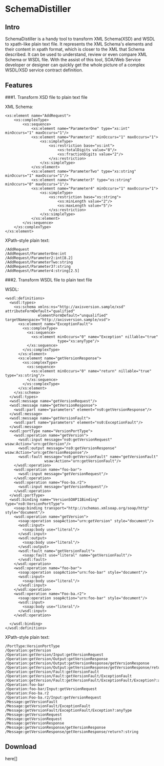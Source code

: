 SchemaDistiller
===========
Intro
-----------
SchemaDistiller is a handy tool to transform XML Schema(XSD) and WSDL to xpath-like plain text file. It represents the XML Schema's elements and their content in xpath format, which is closer to the XML that Schema described. It can be used to understand, review or even compare XML Schema or WSDL file. With the assist of this tool, SOA/Web Service developer or designer can quickly get the whole picture of a complex WSDL/XSD service contract definition. 

Features
-----------
###1. Transform XSD file to plain text file

XML Schema:

	<xs:element name="AddRequest">
		<xs:complexType>
			<xs:sequence>
				<xs:element name="ParameterOne" type="xs:int" minOccurs="1" maxOccurs="1"/>
				<xs:element name="Parameter2" minOccurs="1" maxOccurs="1">
					<xs:simpleType>
						<xs:restriction base="xs:int">
							<xs:totalDigits value="8"/>
							<xs:fractionDigits value="2"/>
						</xs:restriction>
					</xs:simpleType>
				</xs:element>
				<xs:element name="ParameterTwo" type="xs:string" minOccurs="1" maxOccurs="1"/>
				<xs:element name="Parameter3" type="xs:string" minOccurs="0" maxOccurs="1"/>
				<xs:element name="Parameter4" minOccurs="1" maxOccurs="1">
					<xs:simpleType>
						<xs:restriction base="xs:string">
							<xs:minLength value="2"/>
							<xs:maxLength value="5"/>
						</xs:restriction>
					</xs:simpleType>
				</xs:element>
			</xs:sequence>
		</xs:complexType>
	</xs:element>

XPath-style plain text:

	/AddRequest
	/AddRequest/ParameterOne:int
	/AddRequest/Parameter2:int[8.2]
	/AddRequest/ParameterTwo:string
	/AddRequest/Parameter3?:string
	/AddRequest/Parameter4:string[2.5]
	
	
###2. Transform WSDL file to plain text file

WSDL:

	<wsdl:definitions>
	  <wsdl:types>
		<xs:schema xmlns:ns="http://axisversion.sample/xsd" attributeFormDefault="qualified"
				   elementFormDefault="unqualified" targetNamespace="http://axisversion.sample/xsd">
		  <xs:element name="ExceptionFault">
			<xs:complexType>
			  <xs:sequence>
				<xs:element minOccurs="0" name="Exception" nillable="true"
							type="xs:anyType"/>
			  </xs:sequence>
			</xs:complexType>
		  </xs:element>
		  <xs:element name="getVersionResponse">
			<xs:complexType>
			  <xs:sequence>
				<xs:element minOccurs="0" name="return" nillable="true" type="xs:string"/>
			  </xs:sequence>
			</xs:complexType>
		  </xs:element>
		</xs:schema>
	  </wsdl:types>
	  <wsdl:message name="getVersionRequest"/>
	  <wsdl:message name="getVersionResponse">
		<wsdl:part name="parameters" element="ns0:getVersionResponse"/>
	  </wsdl:message>
	  <wsdl:message name="getVersionFault">
		<wsdl:part name="parameters" element="ns0:ExceptionFault"/>
	  </wsdl:message>
	  <wsdl:portType name="VersionPortType">
		<wsdl:operation name="getVersion">
		  <wsdl:input message="ns0:getVersionRequest" wsaw:Action="urn:getVersion"/>
		  <wsdl:output message="ns0:getVersionResponse" wsaw:Action="urn:getVersionResponse"/>
		  <wsdl:fault message="ns0:getVersionFault" name="getVersionFault"
					  wsaw:Action="urn:getVersionFault"/>
		</wsdl:operation>
		<wsdl:operation name="foo-bar">
		  <wsdl:input message="getVersionRequest"/>
		</wsdl:operation>
		<wsdl:operation name="Foo-ba.r2">
		  <wsdl:input message="getVersionRequest"/>
		</wsdl:operation>
	  </wsdl:portType>
	  <wsdl:binding name="VersionSOAP11Binding" type="ns0:VersionPortType">
		<soap:binding transport="http://schemas.xmlsoap.org/soap/http" style="document"/>
		<wsdl:operation name="getVersion">
		  <soap:operation soapAction="urn:getVersion" style="document"/>
		  <wsdl:input>
			<soap:body use="literal"/>
		  </wsdl:input>
		  <wsdl:output>
			<soap:body use="literal"/>
		  </wsdl:output>
		  <wsdl:fault name="getVersionFault">
			<soap:fault use="literal" name="getVersionFault"/>
		  </wsdl:fault>
		</wsdl:operation>
		<wsdl:operation name="foo-bar">
		  <soap:operation soapAction="urn:foo-bar" style="document"/>
		  <wsdl:input>
			<soap:body use="literal"/>
		  </wsdl:input>
		</wsdl:operation>
		<wsdl:operation name="Foo-ba.r2">
		  <soap:operation soapAction="urn:foo-bar" style="document"/>
		  <wsdl:input>
			<soap:body use="literal"/>
		  </wsdl:input>
		</wsdl:operation>

	  </wsdl:binding>
	</wsdl:definitions>

XPath-style plain text:

	/PortType:VersionPortType
	/Operation:getVersion
	/Operation:getVersion/Input:getVersionRequest
	/Operation:getVersion/Output:getVersionResponse
	/Operation:getVersion/Output:getVersionResponse/getVersionResponse
	/Operation:getVersion/Output:getVersionResponse/getVersionResponse/return?:string
	/Operation:getVersion/Fault:getVersionFault
	/Operation:getVersion/Fault:getVersionFault/ExceptionFault
	/Operation:getVersion/Fault:getVersionFault/ExceptionFault/Exception?:anyType
	/Operation:foo-bar
	/Operation:foo-bar/Input:getVersionRequest
	/Operation:Foo-ba.r2
	/Operation:Foo-ba.r2/Input:getVersionRequest
	/Message:getVersionFault
	/Message:getVersionFault/ExceptionFault
	/Message:getVersionFault/ExceptionFault/Exception?:anyType
	/Message:getVersionRequest
	/Message:getVersionRequest
	/Message:getVersionResponse
	/Message:getVersionResponse/getVersionResponse
	/Message:getVersionResponse/getVersionResponse/return?:string
	
Download
----------------
here[]